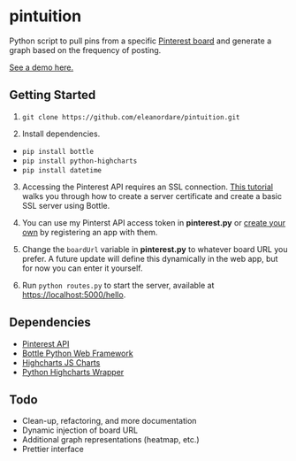 # pintuition

Python script to pull pins from a specific [Pinterest board](https://www.pinterest.com/eleanordare/wedding/) and generate a graph based on the frequency of posting.

[See a demo here.](http://pintuition-152014.appspot.com/)


## Getting Started

1. `git clone https://github.com/eleanordare/pintuition.git`

2. Install dependencies.
  - `pip install bottle`
  - `pip install python-highcharts`
  - `pip install datetime`

3. Accessing the Pinterest API requires an SSL connection. [This tutorial](http://www.socouldanyone.com/2014/01/bottle-with-ssl.html) walks you through how to create a server certificate and create a basic SSL server using Bottle.

4. You can use my Pinterst API access token in **pinterest.py** or [create your own](https://developers.pinterest.com/apps/) by registering an app with them.

5. Change the `boardUrl` variable in **pinterest.py** to whatever board URL you prefer. A future update will define this dynamically in the web app, but for now you can enter it yourself.

6. Run `python routes.py` to start the server, available at [https://localhost:5000/hello](https://localhost:5000/hello).


## Dependencies

- [Pinterest API](https://developers.pinterest.com/)
- [Bottle Python Web Framework](http://bottlepy.org/)
- [Highcharts JS Charts](http://www.highcharts.com/)
- [Python Highcharts Wrapper](https://github.com/kyper-data/python-highcharts)


## Todo

- Clean-up, refactoring, and more documentation
- Dynamic injection of board URL
- Additional graph representations (heatmap, etc.)
- Prettier interface
